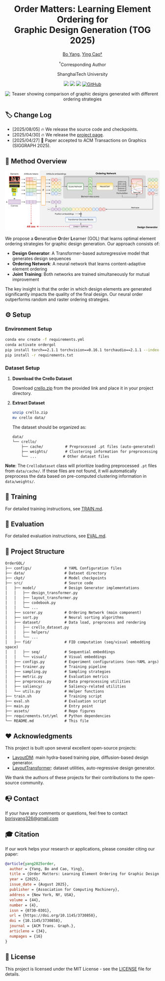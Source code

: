 <div align="center">
<h1>Order Matters: Learning Element Ordering for <br> Graphic Design Generation (TOG 2025)</h1>

[Bo Yang](https://borisyang326.github.io/), [Ying Cao†](https://www.ying-cao.com/)

<sup>†</sup>Corresponding Author

ShanghaiTech University

<a href='https://dl.acm.org/doi/10.1145/3730858'><img src='https://img.shields.io/badge/Paper-PDF-red'></a>
<a href='https://borisyang326.github.io/ordermatters.html'><img src='https://img.shields.io/badge/Project-Page-green'></a>
<a href='https://github.com/borisyang326/OrderGOL'><img src='https://img.shields.io/badge/Github-Code-bb8a2e?logo=github'></a>
[![GitHub](https://img.shields.io/github/stars/borisyang326/OrderGOL?style=social)](https://github.com/borisyang326/OrderGOL)

</div>

<p align="center">
  <img src="assets/teaser_v5.jpg" alt="Teaser showing comparison of graphic designs generated with different ordering strategies">
</p>

## 🏷️ Change Log 

- [2025/08/05] 🔥 We release the source code and checkpoints.
- [2025/04/30] 🔥 We release the <a href='https://borisyang326.github.io/ordermatters.html'>project page</a>.
- [2025/04/27] 📄 Paper accepted to ACM Transactions on Graphics (SIGGRAPH 2025).

## 🔆 Method Overview

<p align="center">
  <img src="assets/full_pipe-v4.png" alt="GOL Framework Pipeline">
</p>

We propose a **G**enerative **O**rder **L**earner (GOL) that learns optimal element ordering strategies for graphic design generation. Our approach consists of:

- **Design Generator**: A Transformer-based autoregressive model that generates design sequences
- **Ordering Network**: A neural network that learns content-adaptive element ordering
- **Joint Training**: Both networks are trained simultaneously for mutual improvement

The key insight is that the order in which design elements are generated significantly impacts the quality of the final design. Our neural order outperforms random and raster ordering strategies.

## ⚙️ Setup

### Environment Setup
```bash
conda env create -f requirements.yml
conda activate ordergol   
pip install torch==2.1.1 torchvision==0.16.1 torchaudio==2.1.1 --index-url https://download.pytorch.org/whl/cu121
pip install -r requirements.txt
```

### Dataset Setup
1. **Download the Crello Dataset**
   
   Download [crello.zip](https://drive.google.com/file/d/1YZ2gjCC0QMPdr18oYEe8mv_w5RO_eYDX/view?usp=sharing) from the provided link and place it in your project directory.

2. **Extract Dataset**
   ```bash
   unzip crello.zip
   mv crello data/
   ```
   
   The dataset should be organized as:
   ```
   data/
   └── crello/
       ├── cache/          # Preprocessed .pt files (auto-generated)
       ├── weights/        # Clustering information for preprocessing
       └── ...            # Other dataset files
   ```

**Note**: The `CrelloDataset` class will prioritize loading preprocessed `.pt` files from `data/cache/`. If these files are not found, it will automatically preprocess the data based on pre-computed clustering information in `data/weights/`.

## 🚀 Training

For detailed training instructions, see [TRAIN.md](TRAIN.md).

## 🎯 Evaluation

For detailed evaluation instructions, see [EVAL.md](EVAL.md).


## 📁 Project Structure

```
OrderGOL/
├── configs/               # YAML Configuration files
├── data/                  # Dataset directory
├── ckpt/                  # Model checkpoints
├── src/                   # Source code
│   ├── model/             # Design Generator implementations
│   │   ├── design_transformer.py
│   │   ├── layout_transformer.py
│   │   ├── codebook.py
│   │   └── ...
│   ├── scorer.py          # Ordering Network (main component)
│   ├── sort.py            # Neural sorting algorithms
│   ├── dataset/           # Data load, preprocess and rendering
│   │   ├── crello_dataset.py
│   │   ├── helpers/
│   │   └── ...  
│   ├── fid/               # FID computation (seq/visual embedding space)
│   │   ├── seq/           # Sequential embeddings
│   │   └── visual/        # Visual embeddings
│   ├── configs.py         # Experiment configurations (non-YAML args)
│   ├── trainer.py         # Training pipeline
│   ├── sampling.py        # Sampling strategies
│   ├── metric.py          # Evaluation metrics
│   ├── preprocess.py      # Data preprocessing utilities
│   ├── saliency/          # Saliency-related utilities
│   └── utils.py           # Helper functions
├── train.sh               # Training script
├── eval.sh                # Evaluation script  
├── main.py                # Entry point
├── assets/                # Repo figures
├── requirements.txt/yml   # Python dependencies
└── README.md              # This file
```

## ❤️ Acknowledgments

This project is built upon several excellent open-source projects:
- [LayoutDM](https://github.com/CyberAgentAILab/layout-dm): main hydra-based training pipe, diffusion-based design generator.
- [LayoutTransformer](https://github.com/kampta/DeepLayout): dataset utilities, auto-regressive design generator.

We thank the authors of these projects for their contributions to the open-source community.

## 📭 Contact

If your have any comments or questions, feel free to contact [borisyang326@gmail.com](mailto:borisyang326@gmail.com)

## 🎓 Citation

If our work helps your research or applications, please consider citing our paper:

```bibtex
@article{yang2025order,
  author = {Yang, Bo and Cao, Ying},
  title = {Order Matters: Learning Element Ordering for Graphic Design Generation},
  year = {2025},
  issue_date = {August 2025},
  publisher = {Association for Computing Machinery},
  address = {New York, NY, USA},
  volume = {44},
  number = {4},
  issn = {0730-0301},
  url = {https://doi.org/10.1145/3730858},
  doi = {10.1145/3730858},
  journal = {ACM Trans. Graph.},
  articleno = {34},
  numpages = {16}
}
```

## 📄 License

This project is licensed under the MIT License - see the [LICENSE](LICENSE) file for details.
